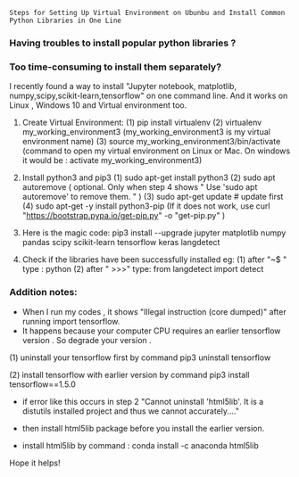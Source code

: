 
    Steps for Setting Up Virtual Environment on Ubunbu and Install Common Python Libraries in One Line 
    
### Having troubles to install popular python libraries ? 
### Too time-consuming to install them separately?

 I recently found a way to install "Jupyter notebook, matplotlib, numpy,scipy,scikit-learn,tensorflow" on one command line.
 And it works on Linux , Windows 10 and Virtual environment too.

1. Create Virtual Environment:
(1) pip install virtualenv
(2) virtualenv my_working_environment3  (my_working_environment3 is my virtual environment name)
(3) source my_working_environment3/bin/activate  
(command to open my virtual environment on Linux or Mac. On windows it would be : activate my_working_environment3) 



2. Install python3 and pip3
(1) sudo apt-get install python3
(2) sudo apt autoremove ( optional. Only when step 4 shows " Use 'sudo apt autoremove' to remove them. " ) 
(3) sudo apt-get update  # update first 
(4) sudo apt-get -y install python3-pip
    (If it does not work, use curl "https://bootstrap.pypa.io/get-pip.py" -o "get-pip.py" )



3. Here is the magic code:
   pip3 install --upgrade jupyter matplotlib numpy pandas scipy scikit-learn tensorflow keras langdetect 
   
   
   
4. Check if the libraries have been successfully installed 
   eg: 
   (1) after "~$ " type : python
   (2) after " >>>" type: from langdetect import detect


### Addition notes:
* When I run my codes , it shows "Illegal instruction (core dumped)" after running import tensorflow.
* It happens because your computer CPU requires an earlier tensorflow version . So degrade your version . 

(1) uninstall your tensorflow first by command 
    pip3 uninstall tensorflow 

(2) install tensorflow with earlier version by command 
    pip3 install tensorflow==1.5.0
 
* if error like this occurs in step 2 "Cannot uninstall 'html5lib'. It is a distutils installed project and thus we cannot accurately...." 
*  then install html5lib package before you install the earlier version.
  
* install html5lib by command :  conda install -c anaconda html5lib 
    
Hope it helps!
